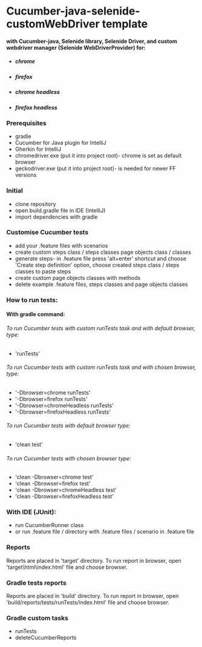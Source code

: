 # Cucumber-java-selenide-customWebDriver template
#### with Cucumber-java, Selenide library, Selenide Driver, and custom webdriver manager (Selenide WebDriverProvider) for:
* ##### chrome
* ##### firefox
* ##### chrome headless
* ##### firefox headless

### Prerequisites
* gradle
* Cucumber for Java plugin for IntelliJ
* Gherkin for IntelliJ
* chromedriver.exe (put it into project root)- chrome is set as default browser
* geckodriver.exe (put it into project root)- is needed for newer FF versions

### Initial
* clone repository
* open build.gradle file in IDE (IntelliJ)
* import dependencies with gradle

### Customise Cucumber tests
* add your .feature files with scenarios
* create custom steps class / steps classes page objects class / classes
* generate steps- in .feature file press 'alt+enter' shortcut and choose 'Create step definition' option, choose created steps class / steps classes to paste steps
* create custom page objects classes with methods
* delete example .feature files, steps classes and page objects classes

### How to run tests:
#### With gradle command:
###### To run Cucumber tests with custom runTests task and with default browser, type:
 * 'runTests'

###### To run Cucumber tests with custom runTests task and with chosen browser, type:
 * '-Dbrowser=chrome runTests'
 * '-Dbrowser=firefox runTests'
 * '-Dbrowser=chromeHeadless runTests'
 * '-Dbrowser=firefoxHeadless runTests'

###### To run Cucumber tests with default browser type:
* 'clean test'

###### To run Cucumber tests with chosen browser type:
 * 'clean -Dbrowser=chrome test'
 * 'clean -Dbrowser=firefox test'
 * 'clean -Dbrowser=chromeHeadless test'
 * 'clean -Dbrowser=firefoxHeadless test'

### With IDE (JUnit):
* run CucumberRunner class
* or run .feature file / directory with .feature files / scenario in .feature file

### Reports
Reports are placed in 'target' directory.
To run report in browser, open 'target\html\index.html' file and choose browser.

### Gradle tests reports
Reports are placed in 'build' directory.
To run report in browser, open 'build/reports/tests/runTests/index.html' file and choose browser.

### Gradle custom tasks
* runTests
* deleteCucumberReports
